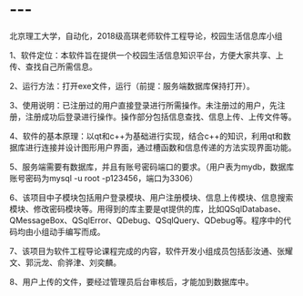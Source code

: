 # ---
北京理工大学，自动化，2018级高琪老师软件工程导论，校园生活信息库小组

1、软件定位：本软件旨在提供一个校园生活信息知识平台，方便大家共享、上传、查找自己所需信息。

2、运行方法：打开exe文件，运行（前提：服务端数据库保持打开）。

3、使用说明：已注册过的用户直接登录进行所需操作。未注册过的用户，先注册，注册成功后登录进行操作。操作部分包括信息查找、信息上传、上传文件等。

4、软件的基本原理：以qt和c++为基础进行实现，结合c++的知识，利用qt和数据库进行连接并设计图形用户界面，通过槽函数和信息传递的方法实现界面功能。

5、服务端需要有数据库，并且有账号密码端口的要求。（用户表为mydb，数据库账号密码为mysql -u root -p123456，端口为3306）

6、该项目中子模块包括用户登录模块、用户注册模块、信息上传模块、信息搜索模块、修改密码模块等。用得到的库主要是qt提供的库，比如QSqlDatabase、QMessageBox、QSqlError、QDebug、QSqlQuery、QDebug等。程序中的代码均由小组动手编写而成。

7、该项目为软件工程导论课程完成的内容，软件开发小组成员包括彭汝通、张耀文、郭沅龙、俞骅津、刘奕麟。

8、用户上传的文件，要经过管理员后台审核后，才能加到数据库中。


